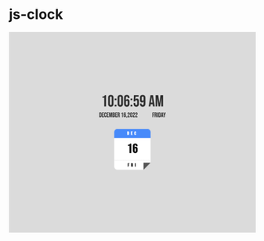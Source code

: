 # js-clock
![JS-Clock](https://github.com/AshokWB/js-clock/blob/main/Screen%20Shot%202022-12-16%20at%2010.07.00.png?raw=true)

